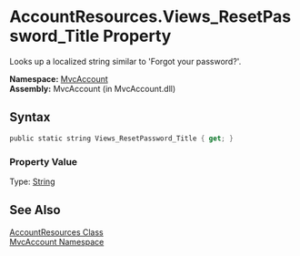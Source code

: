 AccountResources.Views_ResetPassword_Title Property
===================================================
Looks up a localized string similar to 'Forgot your password?'.

**Namespace:** [MvcAccount][1]  
**Assembly:** MvcAccount (in MvcAccount.dll)

Syntax
------

```csharp
public static string Views_ResetPassword_Title { get; }
```

### Property Value
Type: [String][2]

See Also
--------
[AccountResources Class][3]  
[MvcAccount Namespace][1]  

[1]: ../README.md
[2]: http://msdn2.microsoft.com/en-us/library/s1wwdcbf
[3]: README.md